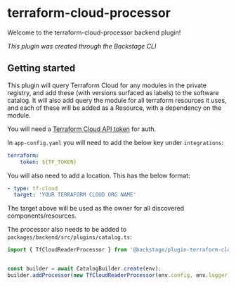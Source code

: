 # terraform-cloud-processor

Welcome to the terraform-cloud-processor backend plugin!

_This plugin was created through the Backstage CLI_

## Getting started

This plugin will query Terraform Cloud for any modules in the private registry, and add these (with versions surfaced as labels) to the software catalog. It will also add query the module for all terraform resources it uses, and each of these will be added as a Resource, with a dependency on the module.

You will need a [Terraform Cloud API token](https://www.terraform.io/cloud-docs/users-teams-organizations/api-tokens) for auth.


In `app-config.yaml` you will need to add the below key under `integrations`:

```yaml 
terraform:
    token: ${TF_TOKEN}
```

You will also need to add a location. This has the below format: 

```yaml
- type: tf-cloud
  target: 'YOUR TERRAFORM CLOUD ORG NAME'
  ```

  The target above will be used as the owner for all discovered components/resources.

  The processor also needs to be added to `packages/backend/src/plugins/catalog.ts`:

  ```javascript
import { TfCloudReaderProcessor } from '@backstage/plugin-terraform-cloud-processor-backend'


const builder = await CatalogBuilder.create(env);
builder.addProcessor(new TfCloudReaderProcessor(env.config, env.logger));
```

